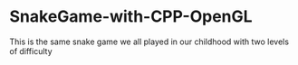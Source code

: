 # SnakeGame-with-CPP-OpenGL
This is the same snake game we all played in our childhood with two levels of difficulty
